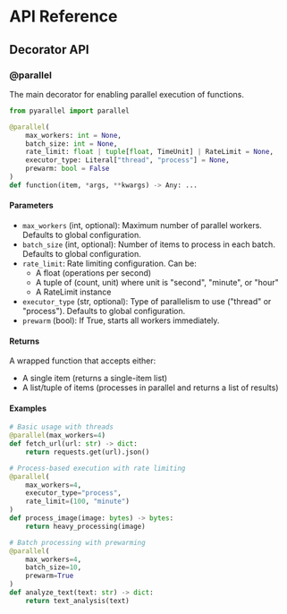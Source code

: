 # API Reference

## Decorator API

### @parallel

The main decorator for enabling parallel execution of functions.

```python
from pyarallel import parallel

@parallel(
    max_workers: int = None,
    batch_size: int = None,
    rate_limit: float | tuple[float, TimeUnit] | RateLimit = None,
    executor_type: Literal["thread", "process"] = None,
    prewarm: bool = False
)
def function(item, *args, **kwargs) -> Any: ...
```

#### Parameters

- `max_workers` (int, optional): Maximum number of parallel workers. Defaults to global configuration.
- `batch_size` (int, optional): Number of items to process in each batch. Defaults to global configuration.
- `rate_limit`: Rate limiting configuration. Can be:
  - A float (operations per second)
  - A tuple of (count, unit) where unit is "second", "minute", or "hour"
  - A RateLimit instance
- `executor_type` (str, optional): Type of parallelism to use ("thread" or "process"). Defaults to global configuration.
- `prewarm` (bool): If True, starts all workers immediately.

#### Returns

A wrapped function that accepts either:
- A single item (returns a single-item list)
- A list/tuple of items (processes in parallel and returns a list of results)

#### Examples

```python
# Basic usage with threads
@parallel(max_workers=4)
def fetch_url(url: str) -> dict:
    return requests.get(url).json()

# Process-based execution with rate limiting
@parallel(
    max_workers=4,
    executor_type="process",
    rate_limit=(100, "minute")
)
def process_image(image: bytes) -> bytes:
    return heavy_processing(image)

# Batch processing with prewarming
@parallel(
    max_workers=4,
    batch_size=10,
    prewarm=True
)
def analyze_text(text: str) -> dict:
    return text_analysis(text)
```
